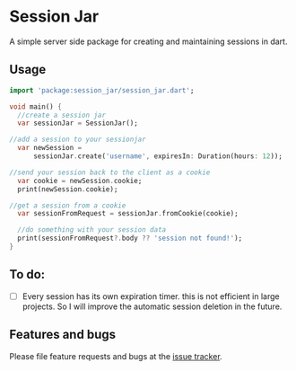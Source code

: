# Session Jar

A simple server side package for creating and maintaining sessions in dart.

## Usage

```dart
import 'package:session_jar/session_jar.dart';

void main() {
  //create a session jar
  var sessionJar = SessionJar();

//add a session to your sessionjar
  var newSession =
      sessionJar.create('username', expiresIn: Duration(hours: 12));

//send your session back to the client as a cookie
  var cookie = newSession.cookie;
  print(newSession.cookie);

//get a session from a cookie
  var sessionFromRequest = sessionJar.fromCookie(cookie);

  //do something with your session data
  print(sessionFromRequest?.body ?? 'session not found!');
}

```

## To do:

- [ ] Every session has its own expiration timer. this is not efficient in large projects. So I will improve the automatic session deletion in the future.

## Features and bugs

Please file feature requests and bugs at the [issue tracker][tracker].

[tracker]: https://github.com/MaikHermens/session_jar/issues
